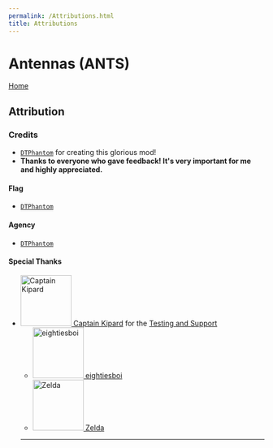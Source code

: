```yaml
---
permalink: /Attributions.html
title: Attributions
---
```


<!--
Attributions.md v1.0.3.0
Antennas (ANTS)
created: 01 Feb 2022
updated: 01 Feb 2022
-->

<script src="https://kit.fontawesome.com/0ea5493613.js" crossorigin="anonymous"></script>
<i class="fa fa-gear fa-spin fa-2x" style="color: firebrick"></i>
# Antennas (ANTS)
[Home](https://zer0kerbal.github.io/Antennas)

## Attribution

### Credits

* [`DTPhantom`][LINK:dtphantom] for creating this glorious mod!
* **Thanks to everyone who gave feedback! It's very important for me and highly appreciated.**

#### Flag

* [`DTPhantom`][LINK:dtphantom]

#### Agency

* [`DTPhantom`][LINK:dtphantom]

#### Special Thanks

<ul>
  <li><a href="https://forum.kerbalspaceprogram.com/index.php?/profile/70516-captainkipard/"><img border="0" alt="Captain Kipard" src="https://kerbal-forum-uploads.s3.us-west-2.amazonaws.com/monthly_12_2015/itsame.png.3227b08e54fc9e3eaa0c6c2ad8e9ad07.thumb.png.5d3a3eb0344a23048ea58826e47b9781.png" width="100" height="100" > Captain Kipard</a> for the <a href="https://forum.kerbalspaceprogram.com/index.php?/topic/85372-> Mod Development Links Compilation</a> and other tutorials.</li>
  <li>Everyone else who made modding tutorials.</li>
</ul>

---

#### Testing and Support

<ul>
  <li><a href="https://forum.kerbalspaceprogram.com/index.php?/profile/133828-eightiesboi/"><img border="0" alt="eightiesboi" src="https://kerbal-forum-uploads.s3.us-west-2.amazonaws.com/monthly_2018_01/happy_velociraptor_dinosaur_greeting_cards-r918b99ab65894a198682f360e419773a_xvuak_8byvr_512.thumb.jpg.00c28897eef8a91ee74f6cb59a9bbb5f.jpg" width="100" height="100" > eightiesboi</a></li>
  <li><a href="https://forum.kerbalspaceprogram.com/index.php?/profile/66411-zelda/"><img border="0" alt="Zelda" src="https://kerbal-forum-uploads.s3.us-west-2.amazonaws.com/monthly_2019_07/LoZ_RGB_960x960.thumb.jpg.32a815400e819b11482764bdea71373c.jpg" width="100" height="100" > Zelda</a></li>
</ul>

---

[LINK:dtphantom]:  https://forum.kerbalspaceprogram.com/index.php?/profile/146393-dtphantom/ "DTPhantom"
[LINK:blizzy79]: https://forum.kerbalspaceprogram.com/index.php?/profile/68543-blizzy78/ "Blizzy78"
[LINK:cptkipard]: https://forum.kerbalspaceprogram.com/index.php?/profile/70516-captainkipard/ "Captain Kipard"
[LINK:zer0Kerbal]: https://forum.kerbalspaceprogram.com/index.php?/profile/190933-zer0kerbal/ "zer0Kerbal"

<!-- this file CC BY-NC-ND 3.0 Unported by zer0Kerbal-->
